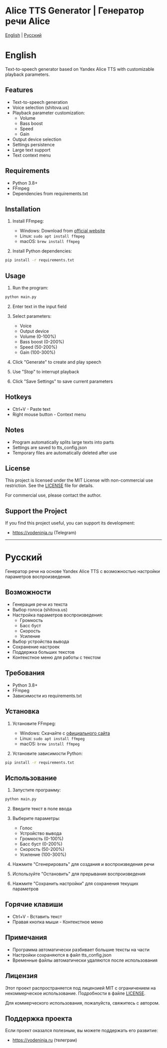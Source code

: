 # Alice TTS Generator | Генератор речи Alice

[English](#english) | [Русский](#russian)

<a name="english"></a>
# English

Text-to-speech generator based on Yandex Alice TTS with customizable playback parameters.

## Features

- Text-to-speech generation
- Voice selection (shitova.us)
- Playback parameter customization:
  - Volume
  - Bass boost
  - Speed
  - Gain
- Output device selection
- Settings persistence
- Large text support
- Text context menu

## Requirements

- Python 3.8+
- FFmpeg
- Dependencies from requirements.txt

## Installation

1. Install FFmpeg:
   - Windows: Download from [official website](https://ffmpeg.org/download.html)
   - Linux: `sudo apt install ffmpeg`
   - macOS: `brew install ffmpeg`

2. Install Python dependencies:
```bash
pip install -r requirements.txt
```

## Usage

1. Run the program:
```bash
python main.py
```

2. Enter text in the input field

3. Select parameters:
   - Voice
   - Output device
   - Volume (0-100%)
   - Bass boost (0-200%)
   - Speed (50-200%)
   - Gain (100-300%)

4. Click "Generate" to create and play speech

5. Use "Stop" to interrupt playback

6. Click "Save Settings" to save current parameters

## Hotkeys

- Ctrl+V - Paste text
- Right mouse button - Context menu

## Notes

- Program automatically splits large texts into parts
- Settings are saved to tts_config.json
- Temporary files are automatically deleted after use

## License

This project is licensed under the MIT License with non-commercial use restriction. See the [LICENSE](LICENSE) file for details.

For commercial use, please contact the author.

## Support the Project

If you find this project useful, you can support its development:

- https://vodeninja.ru (Telegram)

---

<a name="russian"></a>
# Русский

Генератор речи на основе Yandex Alice TTS с возможностью настройки параметров воспроизведения.

## Возможности

- Генерация речи из текста
- Выбор голоса (shitova.us)
- Настройка параметров воспроизведения:
  - Громкость
  - Басс буст
  - Скорость
  - Усиление
- Выбор устройства вывода
- Сохранение настроек
- Поддержка больших текстов
- Контекстное меню для работы с текстом

## Требования

- Python 3.8+
- FFmpeg
- Зависимости из requirements.txt

## Установка

1. Установите FFmpeg:
   - Windows: Скачайте с [официального сайта](https://ffmpeg.org/download.html)
   - Linux: `sudo apt install ffmpeg`
   - macOS: `brew install ffmpeg`

2. Установите зависимости Python:
```bash
pip install -r requirements.txt
```

## Использование

1. Запустите программу:
```bash
python main.py
```

2. Введите текст в поле ввода

3. Выберите параметры:
   - Голос
   - Устройство вывода
   - Громкость (0-100%)
   - Басс буст (0-200%)
   - Скорость (50-200%)
   - Усиление (100-300%)

4. Нажмите "Сгенерировать" для создания и воспроизведения речи

5. Используйте "Остановить" для прерывания воспроизведения

6. Нажмите "Сохранить настройки" для сохранения текущих параметров

## Горячие клавиши

- Ctrl+V - Вставить текст
- Правая кнопка мыши - Контекстное меню

## Примечания

- Программа автоматически разбивает большие тексты на части
- Настройки сохраняются в файл tts_config.json
- Временные файлы автоматически удаляются после использования

## Лицензия

Этот проект распространяется под лицензией MIT с ограничением на некоммерческое использование. Подробности в файле [LICENSE](LICENSE).

Для коммерческого использования, пожалуйста, свяжитесь с автором.

## Поддержка проекта

Если проект оказался полезным, вы можете поддержать его развитие:

- https://vodeninja.ru (телеграм)